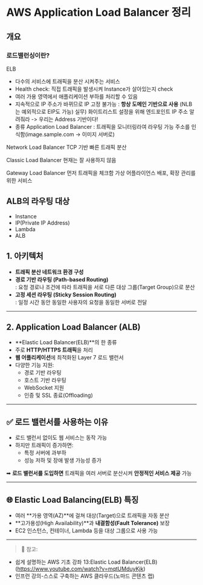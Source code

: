 # AWS Application Load Balancer 정리


## 개요 
### 로드밸런싱이란? 
ELB
- 다수의 서비스에 트래픽을 분산 시켜주는 서비스
- Health check: 직접 트래픽을 발생시켜 Instance가 살아있는지 check
- 여러 가용 영역에서 애플리케이션 부하를 처리할 수 있음 
- 지속적으로 IP 주소가 바뀌므로 IP 고정 불가능 : **항상 도메인 기반으로 사용** (NLB는 예외적으로 EIP도 가능)
실무) 화이트리스트 설정을 위해 엔드포인트 IP 주소 알려줘라 -> 우리는 Address 기반이다! 
- 종류
Application Load Balancer
: 트래픽을 모니터링라여 라우팅 가능
주소를 인식함(image.sample.com -> 이미지 서버로)

Network Load Balancer
TCP 기반 빠른 트래픽 분산 

Classic Load Balancer 
현재는 잘 사용하지 않음 

Gateway Load Balancer
먼저 트래픽을 체크함 
가상 어플라이언스 배포, 확장 관리를 위한 서비스 
## ALB의 라우팅 대상 
- Instance
- IP(Private IP Address)
- Lambda
- ALB 


## 1. 아키텍처

- **트래픽 분산 네트워크 환경 구성**
- **경로 기반 라우팅 (Path-based Routing)**  
  : 요청 경로나 조건에 따라 트래픽을 서로 다른 대상 그룹(Target Group)으로 분산
- **고정 세션 라우팅 (Sticky Session Routing)**  
  : 일정 시간 동안 동일한 사용자의 요청을 동일한 서버로 전달

---

## 2. Application Load Balancer (ALB)

- **Elastic Load Balancer(ELB)**의 한 종류
- 주로 **HTTP/HTTPS 트래픽**을 처리
- **웹 어플리케이션**에 최적화된 Layer 7 로드 밸런서
- 다양한 기능 지원:
  - 경로 기반 라우팅
  - 호스트 기반 라우팅
  - WebSocket 지원
  - 인증 및 SSL 종료(Offloading)

---

## ✅ 로드 밸런서를 사용하는 이유

- 로드 밸런서 없이도 웹 서비스는 동작 가능
- 하지만 트래픽이 증가하면:
  - 특정 서버에 과부하
  - 성능 저하 및 장애 발생 가능성 증가

➡ **로드 밸런서를 도입하면** 트래픽을 여러 서버로 분산시켜 **안정적인 서비스 제공** 가능

---

## 🌐 Elastic Load Balancing(ELB) 특징

- 여러 **가용 영역(AZ)**에 걸쳐 대상(Target)으로 트래픽을 자동 분산
- **고가용성(High Availability)**과 **내결함성(Fault Tolerance)** 보장
- EC2 인스턴스, 컨테이너, Lambda 등을 대상 그룹으로 사용 가능

---

> 📘 참고: 
- 쉽게 설명하는 AWS 기초 강좌 13:Elastic Load Balancer(ELB) (https://www.youtube.com/watch?v=mqtUMduyKjk)
- 인프런 강의-스스로 구축하는 AWS 클라우드(노마드 콘텐츠 랩)
